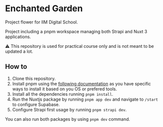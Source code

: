 # Enchanted Garden

Project flower for IIM Digital School.

Project including a pnpm workspace managing both Strapi and Nuxt 3 applications.

⚠️ This repository is used for practical course only and is not meant to be updated a lot.

## How to

1. Clone this repository.
2. Install pnpm using the [following documentation](https://pnpm.io/installation) as you have specific ways to install it based on you OS or prefered tools.
3. Install all the dependencies running `pnpm install`.
4. Run the Nuxtjs package by running `pnpm app dev` and navigate to `/start` to configure Supabase. 
5. Configure Strapi first usage by running `pnpm strapi dev`.

You can also run both packages by using `pnpm dev` command.

